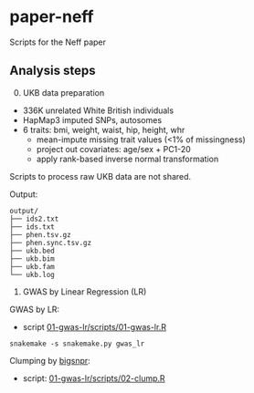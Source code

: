 # paper-neff
Scripts for the Neff paper 

## Analysis steps

0. UKB data preparation

- 336K unrelated White British individuals
- HapMap3 imputed SNPs, autosomes
- 6 traits: bmi, weight, waist, hip, height, whr
  - mean-impute missing trait values (<1% of missingness)
  - project out covariates: age/sex + PC1-20
  - apply rank-based inverse normal transformation

Scripts to process raw UKB data are not shared.

Output:

```
output/
├── ids2.txt
├── ids.txt
├── phen.tsv.gz
├── phen.sync.tsv.gz
├── ukb.bed
├── ukb.bim
├── ukb.fam
└── ukb.log
```

1. GWAS by Linear Regression (LR)

GWAS by LR:

- script [01-gwas-lr/scripts/01-gwas-lr.R](01-gwas-lr/scripts/01-gwas-lr.R)

```
snakemake -s snakemake.py gwas_lr 
```

Clumping by 
[bigsnpr](https://privefl.github.io/bigsnpr/reference/snp_clumping.html):

- script: [01-gwas-lr/scripts/02-clump.R](01-gwas-lr/scripts/02-clump.R)


